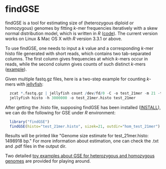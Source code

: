 # findGSE
findGSE is a tool for estimating size of (heterozygous diploid or homozygous) genomes by fitting *k*-mer frequencies iteratively with a skew normal distribution model, which is written in *R* ([code](https://github.com/schneebergerlab/findGSE/blob/master/R/findGSE_v1.94.R)). The current version works on Linux & Mac OS X with *R* version 3.3.1 or above.

To use findGSE, one needs to input a *k* value and a corresponding *k*-mer histo file generated with short reads, which contains two tab-separated columns. The first column gives frequencies at which *k*-mers occur in reads, while the second column gives counts of such distinct *k*-mers ([example](https://github.com/schneebergerlab/findGSE/blob/master/example/homozygous/test_21mer.histo)).

Given multiple fastq.gz files, here is a two-step example for counting *k*-mers with [jellyfish](http://www.cbcb.umd.edu/software/jellyfish/):

```R
  zcat *.fastq.gz | jellyfish count /dev/fd/0 -C -o test_21mer -m 21 -t 1 -s 5G
  jellyfish histo -h 3000000 -o test_21mer.histo test_21mer
```

After getting the .histo file, supposing findGSE has been installed ([INSTALL](https://github.com/schneebergerlab/findGSE/blob/master/INSTALL)), we can do the following for GSE under *R* environment:

```R
  library("findGSE")
  findGSE(histo="test_21mer.histo", sizek=21, outdir="hom_test_21mer")
```

Results will be printed like "Genome size estimate for test_21mer.histo: 1498918 bp." 
For more information about estimation, one can check the .txt and .pdf files in the output dir.

Two detailed [toy examples about GSE for heterozygous and homozygous genomes](https://github.com/schneebergerlab/findGSE/tree/master/example) are provided for playing around.
